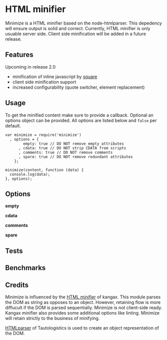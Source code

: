 # HTML minifier

Minimize is a HTML minifier based on the node-htmlparser. This depedency will
ensure output is solid and correct. Currently, HTML minifier is only usuable
server side. Client side minification will be added in a future release.

## Features


Upcoming in release 2.0 
 
- minification of inline javascript by [square](https://github.com/observing/square)
- client side minification support
- increased configurability (quote switcher, element replacement)

## Usage

To get the minified content make sure to provide a callback. Optional an options
object can be provided. All options are listed below and `false` per default.

```
var minimize = require('minimize')
  , options = {
        empty: true // DO NOT remove empty attributes 
      , cdata: true // DO NOT strip CDATA from scripts
      , comments: true // DO NOT remove comments
      , spare: true // DO NOT remove redundant attributes
    };

minimize(content, function (data) {
  console.log(data);
}, options);

```

## Options

**empty**

**cdata**

**comments**

**spare**

## Tests



## Benchmarks


## Credits
Minimize is influenced by the [HTML minifier](kangax) of kangax. This module 
parses the DOM as string as opposes to an object. However, retaining flow is more 
diffucult if the DOM is parsed sequentially. Minimize is not client-side ready.
Kangax minifier also provides some additional options like linting. Minimize
will retain strictly to the business of minifying. 

[HTMLparser](tauto) of Tautologistics is used to create an object representation 
of the DOM. 

[kangax]: https://github.com/kangax/html-minifier
[tauto]: https://github.com/tautologistics/node-htmlparser

